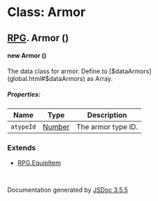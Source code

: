 # Class: Armor

## [RPG](RPG.html).  Armor ()

#### new Armor ()

The data class for armor. Define to [$dataArmors](global.html#$dataArmors) as Array.

##### Properties:

| Name | Type | Description |
| --- | --- | --- |
| `atypeId` | [Number](Number.html) | The armor type ID. |

<dl>
</dl>

### Extends

* [RPG.EquipItem](RPG.EquipItem.html)

 <br>

  Documentation generated by [JSDoc 3.5.5](https://github.com/jsdoc3/jsdoc)
